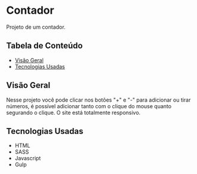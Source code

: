 # Contador

Projeto de um contador.

## Tabela de Conteúdo

- [Visão Geral](#vis%C3%A3o-geral)
- [Tecnologias Usadas](#tecnologias-usadas)

## Visão Geral

Nesse projeto você pode clicar nos botões "+" e "-" para adicionar ou tirar números, é possível adicionar tanto com o clique do mouse quanto segurando o clique. O site está totalmente responsivo.

## Tecnologias Usadas

- HTML
- SASS
- Javascript
- Gulp
